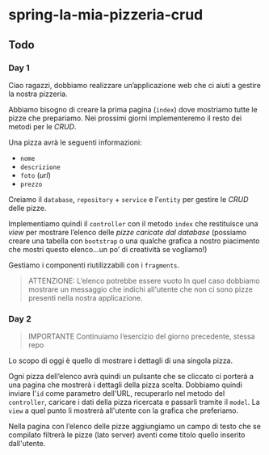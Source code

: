 # spring-la-mia-pizzeria-crud

## Todo
### Day 1
Ciao ragazzi, dobbiamo realizzare un’applicazione web che ci aiuti a gestire la nostra pizzeria.

Abbiamo bisogno di creare la prima pagina (`index`) dove mostriamo tutte le pizze che prepariamo. Nei prossimi giorni implementeremo il resto dei metodi per le *CRUD*.

Una pizza avrà le seguenti informazioni:
- `nome`
- `descrizione`
- `foto` (*url*)
- `prezzo`

Creiamo il `database`, `repository` + `service` e l'`entity` per gestire le *CRUD* delle pizze.

Implementiamo quindi il `controller` con il metodo `index` che restituisce una *view* per mostrare l’elenco delle *pizze caricate dal database* (possiamo creare una tabella con `bootstrap` o una qualche grafica a nostro piacimento che mostri questo elenco...un po’ di creatività se vogliamo!)

Gestiamo i componenti riutilizzabili con i `fragments`.

>  ATTENZIONE: L’elenco potrebbe essere vuoto
> In quel caso dobbiamo mostrare un messaggio che indichi all'utente che non ci sono pizze presenti nella nostra applicazione.


### Day 2

> IMPORTANTE
> Continuiamo l’esercizio del giorno precedente, stessa repo

Lo scopo di oggi è quello di mostrare i dettagli di una singola pizza.

Ogni pizza dell’elenco avrà quindi un pulsante che se cliccato ci porterà a una pagina che mostrerà i dettagli della pizza scelta.
Dobbiamo quindi inviare l'`id` come parametro dell'URL, recuperarlo nel metodo del `controller`, caricare i dati della pizza ricercata e passarli tramite il `model`.
La `view` a quel punto li mostrerà all'utente con la grafica che preferiamo.

Nella pagina con l’elenco delle pizze aggiungiamo un campo di testo che se compilato filtrerà le pizze (lato server) aventi come titolo quello inserito dall'utente.